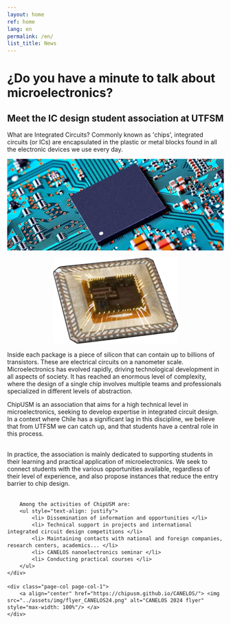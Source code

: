 ```yaml
---
layout: home
ref: home
lang: en
permalink: /en/
list_title: News
---
```


<h1 class="home-title"> ¿Do you have a minute to talk about microelectronics? </h1>
	
<h2 class="home-subtitle"> Meet the IC design student association at UTFSM</h2>

<div class="page-col-wrapper">        
	<div class="page-col page-col-2">
		What are Integrated Circuits? Commonly known as 'chips', integrated circuits (or ICs) are encapsulated in the plastic or metal blocks 
		found in all the electronic devices we use every day.
	</div>
	<div class="page-col page-col-1">
		<p align="center"> <img src="../assets/img/pcb.jpg" alt="Chip on PCB" style="max-width: 100%"/> </p>
	</div>
</div>

<div class="page-col-wrapper">        
	<div class="page-col page-col-1">
		<p align="center"> <img src="../assets/img/wirebond.png" alt="Chip bonding" style="max-width: 100%"/> </p>
	</div>
	<div class="page-col page-col-2">
		Inside each package is a piece of silicon that can contain up to billions of transistors.
		These are electrical circuits on a nanometer scale. 
		<br>
		Microelectronics has evolved rapidly, driving technological development in all aspects of society.
		It has reached an enormous level of complexity, where the design of a single chip involves multiple teams and professionals specialized in different levels of abstraction.
	</div>
</div>

ChipUSM is an association that aims for a high technical level in microelectronics, seeking to develop expertise in integrated circuit design.
In a context where Chile has a significant lag in this discipline, we believe that from UTFSM we can catch up, and that students have a central role in this process.

<div class="page-col-wrapper">        
	<div class="page-col page-col-2">
		<br>
		In practice, the association is mainly dedicated to supporting students in their learning and practical application of microelectronics. 
		We seek to connect students with the various opportunities available, regardless of their level of experience,
		and also propose instances that reduce the entry barrier to chip design.
		<br><br>
		
		Among the activities of ChipUSM are:
		<ul style="text-align: justify">
			<li> Dissemination of information and opportunities </li>
			<li> Technical support in projects and international integrated circuit design competitions </li>
			<li> Maintaining contacts with national and foreign companies, research centers, academics... </li>
			<li> CANELOS nanoelectronics seminar </li>
			<li> Conducting practical courses </li>
		</ul>
	</div>

	<div class="page-col page-col-1">
		<a align="center" href="https://chipusm.github.io/CANELOS/"> <img src="../assets/img/flyer_CANELOS24.png" alt="CANELOS 2024 flyer" style="max-width: 100%"/> </a>
	</div>
</div>
	